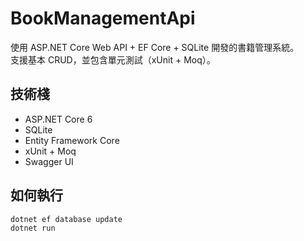 # BookManagementApi

使用 ASP.NET Core Web API + EF Core + SQLite 開發的書籍管理系統。  
支援基本 CRUD，並包含單元測試（xUnit + Moq）。

## 技術棧

- ASP.NET Core 6
- SQLite
- Entity Framework Core
- xUnit + Moq
- Swagger UI

## 如何執行

```bash
dotnet ef database update
dotnet run
